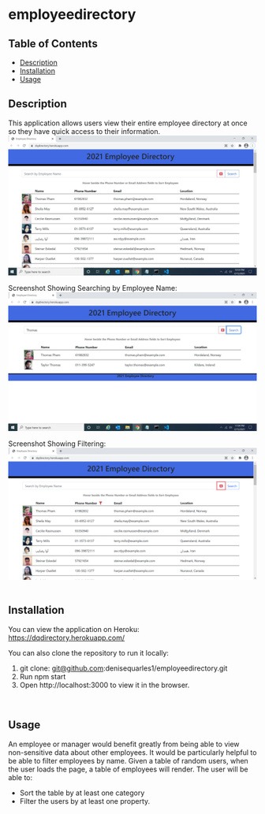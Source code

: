 # employeedirectory

## Table of Contents
* [Description](#description)
* [Installation](#installation)
* [Usage](#usage)

## Description 
This application allows users view their entire employee directory at once so they have quick access to their information.
<br>
 <img src="screenshot.JPG" alt="screenshot"> 

Screenshot Showing Searching by Employee Name:
 <img src="screenshot2.JPG" alt="screenshot2"> 

Screenshot Showing Filtering:
 <img src="screenshot3.PNG" alt="screenshot3">   
<br>


## Installation
You can view the application on Heroku: https://dqdirectory.herokuapp.com/

You can also clone the repository to run it locally:
1. git clone: git@github.com:denisequarles1/employeedirectory.git
2. Run npm start
3. Open http://localhost:3000 to view it in the browser.
<br>

## Usage 
An employee or manager would benefit greatly from being able to view non-sensitive data about other employees. It would be particularly helpful to be able to filter employees by name. Given a table of random users, when the user loads the page, a table of employees will render. The user will be able to:
* Sort the table by at least one category
* Filter the users by at least one property.